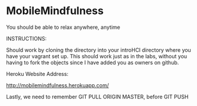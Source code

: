 
MobileMindfulness
=================

You should be able to relax anywhere, anytime

INSTRUCTIONS:

Should work by cloning the directory into your introHCI directory where you have your vagrant set up. This should work just as in the labs, without you having to fork the objects since I have added you as owners on github.

Heroku Website Address:

http://mobilemindfulness.herokuapp.com/

Lastly, we need to remember GIT PULL ORIGIN MASTER, before GIT PUSH
